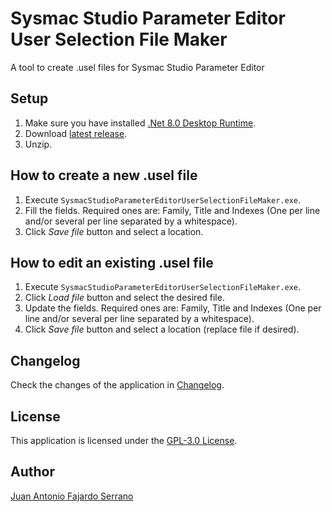 # Sysmac Studio Parameter Editor User Selection File Maker

A tool to create .usel files for Sysmac Studio Parameter Editor

## Setup

1. Make sure you have installed [.Net 8.0 Desktop Runtime](https://dotnet.microsoft.com/es-es/download/dotnet/thank-you/runtime-desktop-8.0.2-windows-x64-installer?cid=getdotnetcore).
2. Download [latest release](https://github.com/JAFS6/SysmacStudioParameterEditorUserSelectionFileMaker/releases/latest).
3. Unzip.

## How to create a new .usel file

1. Execute ```SysmacStudioParameterEditorUserSelectionFileMaker.exe```.
2. Fill the fields. Required ones are: Family, Title and Indexes (One per line and/or several per line separated by a whitespace).
3. Click _Save file_ button and select a location.

## How to edit an existing .usel file

1. Execute ```SysmacStudioParameterEditorUserSelectionFileMaker.exe```.
2. Click _Load file_ button and select the desired file.
3. Update the fields. Required ones are: Family, Title and Indexes (One per line and/or several per line separated by a whitespace).
4. Click _Save file_ button and select a location (replace file if desired).

## Changelog

Check the changes of the application in [Changelog](https://github.com/JAFS6/SysmacStudioParameterEditorUserSelectionFileMaker/blob/main/CHANGELOG.md).

## License

This application is licensed under the [GPL-3.0 License](https://github.com/JAFS6/SysmacStudioParameterEditorUserSelectionFileMaker/blob/main/LICENSE).

## Author

[Juan Antonio Fajardo Serrano](https://www.linkedin.com/in/jafs6)
